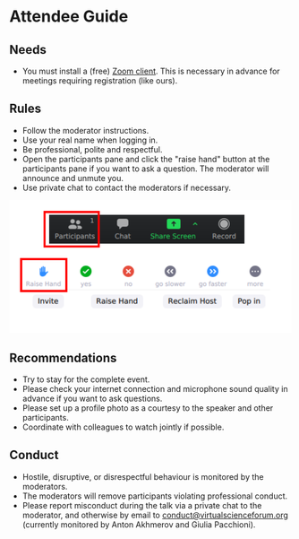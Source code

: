 # Attendee Guide

## Needs
* You must install a (free) [Zoom client](https://zoom.us/download). This is necessary in advance for meetings requiring registration (like ours). 

## Rules

* Follow the moderator instructions.
* Use your real name when logging in.
* Be professional, polite and respectful.
* Open the participants pane and click the "raise hand" button at the participants pane if you want to ask a question. The moderator will announce and unmute you.
* Use private chat to contact the moderators if necessary.

![Raise hand button](media/raise_hand.svg)

## Recommendations

* Try to stay for the complete event.
* Please check your internet connection and microphone sound quality in advance if you want to ask questions.
* Please set up a profile photo as a courtesy to the speaker and other participants.
* Coordinate with colleagues to watch jointly if possible.

## Conduct

* Hostile, disruptive, or disrespectful behaviour is monitored by the moderators.
* The moderators will remove participants violating professional conduct.
* Please report misconduct during the talk via a private chat to the moderator, and otherwise by email to conduct@virtualscienceforum.org (currently monitored by Anton Akhmerov and Giulia Pacchioni).
